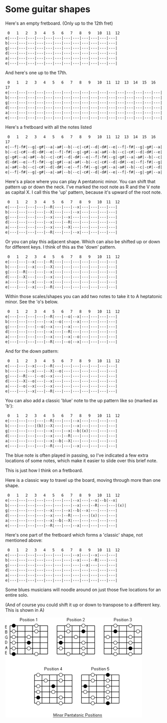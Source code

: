# Some guitar shapes

Here's an empty fretboard. (Only up to the 12th fret)

     0   1   2   3   4   5   6   7   8   9   10  11  12
    e|---|---|---|---|---|---|---|---|---|---|---|---|
    b|---|---|---|---|---|---|---|---|---|---|---|---|
    g|---|---|---|---|---|---|---|---|---|---|---|---|
    d|---|---|---|---|---|---|---|---|---|---|---|---|
    a|---|---|---|---|---|---|---|---|---|---|---|---|
    e|---|---|---|---|---|---|---|---|---|---|---|---|

And here's one up to the 17th.

     0   1   2   3   4   5   6   7   8   9   10  11  12  13  14  15  16  17
    e|---|---|---|---|---|---|---|---|---|---|---|---|---|---|---|---|---|
    b|---|---|---|---|---|---|---|---|---|---|---|---|---|---|---|---|---|
    g|---|---|---|---|---|---|---|---|---|---|---|---|---|---|---|---|---|
    d|---|---|---|---|---|---|---|---|---|---|---|---|---|---|---|---|---|
    a|---|---|---|---|---|---|---|---|---|---|---|---|---|---|---|---|---|
    e|---|---|---|---|---|---|---|---|---|---|---|---|---|---|---|---|---|


Here's a fretboard with all the notes listed

     0   1   2   3   4   5   6   7   8   9   10  11  12  13  14  15  16  17
    e|--f|-f#|--g|-g#|--a|-a#|--b|--c|-c#|--d|-d#|--e|--f|-f#|--g|-g#|--a|
    b|--c|-c#|--d|-d#|--e|--f|-f#|--g|-g#|--a|-a#|--b|--c|-c#|--d|-d#|--e|
    g|-g#|--a|-a#|--b|--c|-c#|--d|-d#|--e|--f|-f#|--g|-g#|--a|-a#|--b|--c|
    d|-d#|--e|--f|-f#|--g|-g#|--a|-a#|--b|--c|-c#|--d|-d#|--e|--f|-f#|--g|
    a|-a#|--b|--c|-c#|--d|-d#|--e|--f|-f#|--g|-g#|--a|-a#|--b|--c|-c#|--d|
    e|--f|-f#|--g|-g#|--a|-a#|--b|--c|-c#|--d|-d#|--e|--f|-f#|--g|-g#|--a|


Here's a place where you can play A pentatonic minor. You can shift that pattern up or down the neck.
I've marked the root note as R and the V note as capital X.
I call this the 'up' pattern, because it's upward of the root note.

     0   1   2   3   4   5   6   7   8   9   10  11  12
    e|---|---|---|---|--R|---|---|--x|---|---|---|---|
    b|---|---|---|---|--X|---|---|--x|---|---|---|---|
    g|---|---|---|---|--x|---|--x|---|---|---|---|---|
    d|---|---|---|---|--x|---|--R|---|---|---|---|---|
    a|---|---|---|---|--x|---|--X|---|---|---|---|---|
    e|---|---|---|---|--R|---|---|--x|---|---|---|---|


Or you can play this adjacent shape. Which can also be shifted up or down for different keys.
I think of this as the 'down' pattern.

     0   1   2   3   4   5   6   7   8   9   10  11  12
    e|---|---|--x|---|--R|---|---|---|---|---|---|---|
    b|---|---|--x|---|--X|---|---|---|---|---|---|---|
    g|---|--R|---|---|--x|---|---|---|---|---|---|---|
    d|---|--X|---|---|--x|---|---|---|---|---|---|---|
    a|---|---|--x|---|--x|---|---|---|---|---|---|---|
    e|---|---|--x|---|--R|---|---|---|---|---|---|---|


Within those scales/shapes you can add two notes to take it to A heptatonic minor. See the 'o's below.

     0   1   2   3   4   5   6   7   8   9   10  11  12
    e|---|---|---|---|--R|---|--o|--x|---|---|---|---|
    b|---|---|---|---|--x|--o|---|--x|---|---|---|---|
    g|---|---|---|--o|--x|---|--x|---|---|---|---|---|
    d|---|---|---|---|--x|---|--R|---|---|---|---|---|
    a|---|---|---|---|--x|---|--x|--o|---|---|---|---|
    e|---|---|---|---|--R|---|--o|--x|---|---|---|---|

And for the down pattern:

     0   1   2   3   4   5   6   7   8   9   10  11  12
    e|---|---|--x|---|--R|---|---|---|---|---|---|---|
    b|---|---|--x|---|--X|--o|---|---|---|---|---|---|
    g|---|--R|---|--o|--x|---|---|---|---|---|---|---|
    d|---|--X|--o|---|--x|---|---|---|---|---|---|---|
    a|---|--o|--x|---|--x|---|---|---|---|---|---|---|
    e|---|---|--x|---|--R|---|---|---|---|---|---|---|

You can also add a classic 'blue' note to the up pattern like so (marked as 'b'):

     0   1   2   3   4   5   6   7   8   9   10  11  12
    e|---|---|---|---|--R|---|---|--x|---|---|---|---|
    b|---|---|---|(b)|--X|---|---|--x|---|---|---|---|
    g|---|---|---|---|--x|---|--x|--b|(x)|---|---|---|
    d|---|---|---|---|--x|---|--R|---|---|---|---|---|
    a|---|---|---|---|--x|--b|--X|---|---|---|---|---|
    e|---|---|---|---|--R|---|---|--x|---|---|---|---|

The blue note is often played in passing, so I've indicated a few extra locations of some notes, which make it easier to slide over this brief note.

This is just how I think on a fretboard. 

Here is a classic way to travel up the board, moving through more than one shape.

     0   1   2   3   4   5   6   7   8   9   10  11  12
    e|---|---|---|---|---|---|---|--x|---|--x|--b|--x|
    b|---|---|---|---|---|---|---|--x|---|--R|---|---|(x)|
    g|---|---|---|---|--x|---|--x|--b|--x|---|---|---|
    d|---|---|---|---|--x|---|--R|---|---|(x)|---|---|
    a|---|---|---|---|--x|--b|--X|---|---|---|---|---|
    e|---|---|---|---|--R|---|---|--x|---|---|---|---|

Here's one part of the fretboard which forms a 'classic' shape, not mentioned above:

     0   1   2   3   4   5   6   7   8   9   10  11  12
    e|---|---|---|---|---|---|---|--x|---|--x|---|---|
    b|---|---|---|---|---|---|---|--x|---|--R|---|---|
    g|---|---|---|---|---|---|---|---|--x|---|---|---|
    d|---|---|---|---|---|---|---|---|---|---|---|---|
    a|---|---|---|---|---|---|---|---|---|---|---|---|
    e|---|---|---|---|---|---|---|---|---|---|---|---|

Some blues musicians will noodle around on just those five locations for an entire solo.

(And of course you could shift it up or down to transpose to a different key. This is shown in A)


![minor pentatonic positions](minorpentatonicpositions.gif)
